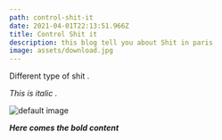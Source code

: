 ```yaml
---
path: control-shit-it
date: 2021-04-01T22:13:51.966Z
title: Control Shit it
description: this blog tell you about Shit in paris
image: assets/download.jpg
---
```

Different type of shit .



*This is italic .*

![default image](assets/download.jpg "blabla")

***Here comes the bold content***